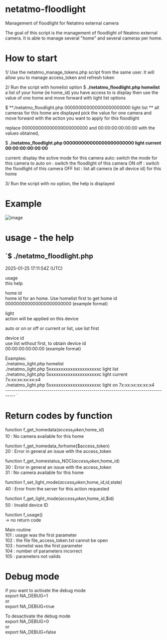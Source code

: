# netatmo-floodlight
Management of floodlight for Netatmo external camera

The goal of this script is the management of floodlight of Neatmo external camera.
It is able to manage several "home" and several cameras per home.

# How to start 
1/ Use the netatmo_manage_tokens.php script from the same user. It will allow you to manage access_token and refresh token
   
2/ Run the script with homelist option
  $ **./netatmo_floodlight.php homelist**
  a list of your home  (ie home_id) you have access to is display
  then
  use the value of one home and move forward with light list options 

  $ **./netatmo_floodlight.php 000000000000000000000000 light list **
  all cameras for this home are displayed 
  pick the value for one camera and move forward with the action you want to apply for this floodlight
  
  replace 000000000000000000000000 and 00:00:00:00:00:00  with the values obtained,

  $ **./netatmo_floodlight.php 000000000000000000000000 light current  00:00:00:00:00:00**

  current: display the active mode for this camera
  auto:  switch the mode for this camera to auto
  on  : switch the floodlight of this camera ON
  off  : switch the floodlight of this camera OFF
  list : list all camera (ie all device id) for this home

3/ Run the script with no option, the help is displayed

# Example

![image](https://github.com/user-attachments/assets/852c4ed0-32c6-44d8-965f-0f4351031098)
  
# usage - the help

`$ ./netatmo_floodlight.php  
  -----------------------------------------------------------------------------------  
 2025-01-25 17:11:54Z (UTC)                                 
                                                                        
 usage                                                                  
          this help                                                     
                                                                        
 home id                                                                
          home id for an home. Use homelist first to get home id        
          000000000000000000000000 (example format)                     
                                                                        
 light                                                                  
          action will be applied on this device                         
                                                                        
 <light action>                                                         
          auto or on or off or current or list, use list first          
                                                                        
 device id                                                              
          use list without <device id> first, to obtain device id       
          00:00:00:00:00:00 (example format)                            
                                                                        
 Examples:                                                              
 ./netatmo_light.php homelist                                           
 ./netatmo_light.php 5xxxxxxxxxxxxxxxxxxxxxc light list                 
 ./netatmo_light.php 5xxxxxxxxxxxxxxxxxxxxxc light current 7x:xx:xx:xx:xx:x4   
 ./netatmo_light.php 5xxxxxxxxxxxxxxxxxxxxxc light on  7x:xx:xx:xx:xx:x4  
 -----------------------------------------------------------------------------------   `

 # Return codes by function 

function f_get_homedata($access_token,$home_id)  
   10 : No camera available for this home  
  
function f_get_homedata_forhome($access_token)    
   20 : Error in general an issue with the access_token  
          
function f_get_homestatus_NOC($access_token,$home_id)  
   30 : Error in general an issue with the access_token  
   31 : No camera available for this home  
  
function f_set_light_mode($access_token,$home_id,$id,$state)      
   40 : Error from the server for this action requested  
          
function f_get_light_mode($access_token,$home_id,$id)                     
   50 : Invalid device ID  
  
function f_usage()                                        
    -> no return code  
  
Main routine  
   101 : usage was the first parameter  
   102 : the file file_access_token.txt cannot be open  
   103 : homelist was the first parameter   
   104 : number of parameters incorrect  
   105 : parameters not valids  

# Debug mode  
if you want to activate the debug mode   
export  NA_DEBUG=1   
or  
export NA_DEBUG=true  

To desactivate the debug mode  
export  NA_DEBUG=0  
or  
export NA_DEBUG=false  
